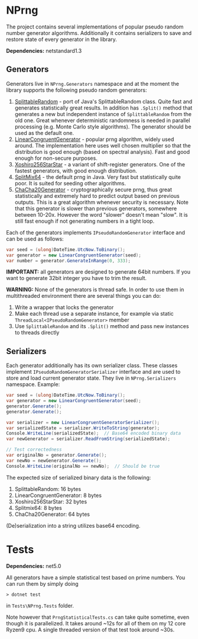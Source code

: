 NPrng
=====

The project contains several implementations of popular pseudo random number generator algorithms. Additionally it contains serializers to save and restore state of every generator in the library.

**Dependencies:** netstandard1.3

Generators
----------

Generators live in `NPrng.Generators` namespace and at the moment the library supports the following pseudo random generators:

1. [SplittableRandom](https://docs.oracle.com/javase/8/docs/api/java/util/SplittableRandom.html) - port of Java's SplittableRandom class. Quite fast and generates statistically great results. In addition has `.Split()` method that generates a new but independent instance of `SplittableRandom` from the old one. Great whenever deterministic randomness is needed in parallel processing (e.g. Monte Carlo style algorithms). The generator should be used as the default one.
2. [LinearCongruentGenerator](https://en.wikipedia.org/wiki/Linear_congruential_generator) - popular prng algorithm, widely used around. The implementation here uses well chosen multiplier so that the distribution is good enough (based on spectral analysis). Fast and good enough for non-secure purposes.
3. [Xoshiro256StarStar](https://en.wikipedia.org/wiki/Xorshift#xoshiro256**) - a variant of shift-register generators. One of the fastest generators, with good enough distribution.
4. [SplitMix64](https://rosettacode.org/wiki/Pseudo-random_numbers/Splitmix64) - the default prng in Java. Very fast but statistically quite poor. It is suited for seeding other algorithms.
5. [ChaCha20Generator](https://en.wikipedia.org/wiki/Salsa20#ChaCha_variant) - cryptographically secure prng, thus great statistically and extremely hard to predict output based on previous outputs. This is a great algorithm whenever security is necessary. Note that this generator is slower than previous generators, somewhere between 10-20x. However the word "slower" doesn't mean "slow". It is still fast enough if not generating numbers in a tight loop.

Each of the generators implements `IPseudoRandomGenerator` interface and can be used as follows:

```c#
var seed = (ulong)DateTime.UtcNow.ToBinary();
var generator = new LinearCongruentGenerator(seed);
var number = generator.GenerateInRange(0, 333);
```

**IMPORTANT:** all generators are designed to generate 64bit numbers. If you want to generate 32bit integer you have to trim the result.

**WARNING:** None of the generators is thread safe. In order to use them in multithreaded environment there are several things you can do:

1. Write a wrapper that locks the generator
2. Make each thread use a separate instance, for example via static `ThreadLocal<IPseudoRandomGenerator>` member
3. Use `SplittableRandom` and its `.Split()` method and pass new instances to threads directly

Serializers
-----------

Each generator additionally has its own serializer class. These classes implement `IPseudoRandomGeneratorSerializer` interface and are used to store and load current generator state. They live in `NPrng.Serializers` namespace. Example:

```c#
var seed = (ulong)DateTime.UtcNow.ToBinary();
var generator = new LinearCongruentGenerator(seed);
generator.Generate();
generator.Generate();

var serializer = new LinearCongruentGeneratorSerializer();
var serializedState = serializer.WriteToString(generator);
Console.WriteLine(serializedState);  // Base64 encoded binary data
var newGenerator = serializer.ReadFromString(serializedState);

// Test correctedness
var originalNo = generator.Generate();
var newNo = newGenerator.Generate();
Console.WriteLine(originalNo == newNo);  // Should be true
```

The expected size of serialized binary data is the following:

1. SplittableRandom: 16 bytes
2. LinearCongruentGenerator: 8 bytes
3. Xoshiro256StarStar: 32 bytes
4. Splitmix64: 8 bytes
5. ChaCha20Generator: 64 bytes

(De)serialization into a string utilizes base64 encoding.

Tests
=====

**Dependencies:** net5.0

All generators have a simple statistical test based on prime numbers. You can run them by simply doing

```
> dotnet test
```

in `Tests\NPrng.Tests` folder.

Note however that `PrngStatisticalTests.cs` can take quite sometime, even though it is parallelized. It takes around ~12s for all of them on my 12 core Ryzen9 cpu. A single threaded version of that test took around ~30s.

